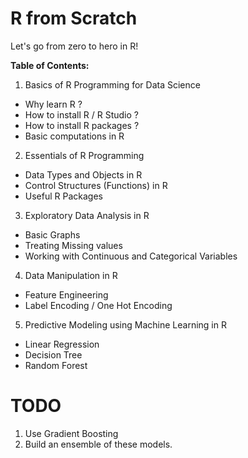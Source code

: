 # R from Scratch

Let's go from zero to hero in R!

**Table of Contents:**
1. Basics of R Programming for Data Science
  - Why learn R ?
  - How to install R / R Studio ?
  - How to install R packages ?
  - Basic computations in R
2. Essentials of R Programming
  - Data Types and Objects in R
  - Control Structures (Functions) in R
  - Useful R Packages
3. Exploratory Data Analysis in R
  - Basic Graphs
  - Treating Missing values
  - Working with Continuous and Categorical Variables
4. Data Manipulation in R
  - Feature Engineering
  - Label Encoding / One Hot Encoding
5. Predictive Modeling using Machine Learning in R
  - Linear Regression
  - Decision Tree
  - Random Forest
# TODO 
1. Use Gradient Boosting
2. Build an ensemble of these models.
